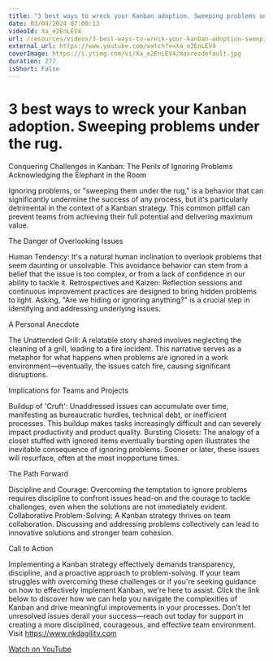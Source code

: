 ```yaml
---
title: "3 best ways to wreck your Kanban adoption. Sweeping problems under the rug."
date: 03/04/2024 07:00:13
videoId: Xa_e2EnLEV4
url: /resources/videos/3-best-ways-to-wreck-your-kanban-adoption-sweeping-problems-under-the-rug-
external_url: https://www.youtube.com/watch?v=Xa_e2EnLEV4
coverImage: https://i.ytimg.com/vi/Xa_e2EnLEV4/maxresdefault.jpg
duration: 277
isShort: False
---
```


# 3 best ways to wreck your Kanban adoption. Sweeping problems under the rug.

Conquering Challenges in Kanban: The Perils of Ignoring Problems
Acknowledging the Elephant in the Room

Ignoring problems, or "sweeping them under the rug," is a behavior that can significantly undermine the success of any process, but it's particularly detrimental in the context of a Kanban strategy. This common pitfall can prevent teams from achieving their full potential and delivering maximum value.

The Danger of Overlooking Issues

Human Tendency: It's a natural human inclination to overlook problems that seem daunting or unsolvable. This avoidance behavior can stem from a belief that the issue is too complex, or from a lack of confidence in our ability to tackle it.
Retrospectives and Kaizen: Reflection sessions and continuous improvement practices are designed to bring hidden problems to light. Asking, "Are we hiding or ignoring anything?" is a crucial step in identifying and addressing underlying issues.

A Personal Anecdote

The Unattended Grill: A relatable story shared involves neglecting the cleaning of a grill, leading to a fire incident. This narrative serves as a metaphor for what happens when problems are ignored in a work environment—eventually, the issues catch fire, causing significant disruptions.

Implications for Teams and Projects

Buildup of 'Cruft': Unaddressed issues can accumulate over time, manifesting as bureaucratic hurdles, technical debt, or inefficient processes. This buildup makes tasks increasingly difficult and can severely impact productivity and product quality.
Bursting Closets: The analogy of a closet stuffed with ignored items eventually bursting open illustrates the inevitable consequence of ignoring problems. Sooner or later, these issues will resurface, often at the most inopportune times.

The Path Forward

Discipline and Courage: Overcoming the temptation to ignore problems requires discipline to confront issues head-on and the courage to tackle challenges, even when the solutions are not immediately evident.
Collaborative Problem-Solving: A Kanban strategy thrives on team collaboration. Discussing and addressing problems collectively can lead to innovative solutions and stronger team cohesion.

Call to Action

Implementing a Kanban strategy effectively demands transparency, discipline, and a proactive approach to problem-solving. If your team struggles with overcoming these challenges or if you're seeking guidance on how to effectively implement Kanban, we're here to assist. Click the link below to discover how we can help you navigate the complexities of Kanban and drive meaningful improvements in your processes. Don't let unresolved issues derail your success—reach out today for support in creating a more disciplined, courageous, and effective team environment. Visit https://www.nkdagility.com

[Watch on YouTube](https://www.youtube.com/watch?v=Xa_e2EnLEV4)
